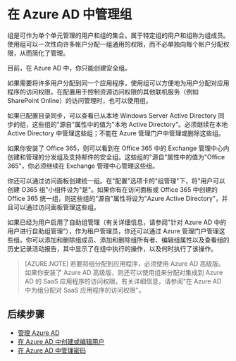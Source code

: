 <properties 
	pageTitle="在 Azure AD 中管理组" 
	description="本主题介绍如何在 Azure AD 中管理组。" 
	services="active-directory" 
	documentationCenter="" 
	authors="Justinha" 
	manager="TerryLan" 
	editor="LisaToft"
	tags="azure-classic-portal"/>

<tags 
	ms.service="active-directory" 
	ms.workload="infrastructure-services" 
	ms.tgt_pltfrm="na" 
	ms.devlang="na" 
	ms.topic="article" 
	ms.date="04/27/2015" 
	wacn.date="05/26/2015"
	ms.author="Justinha"/>

# 在 Azure AD 中管理组

组是可作为单个单元管理的用户和组的集合。属于特定组的用户和组称为组成员。使用组可以一次性向许多帐户分配一组通用的权限，而不必单独向每个帐户分配权限，从而简化了管理。

目前，在 Azure AD 中，你只能创建安全组。 

如果需要将许多用户分配到同一个应用程序，使用组可以方便地为用户分配对应用程序的访问权限。在配置用于控制资源访问权限的其他联机服务（例如 SharePoint Online）的访问管理时，也可以使用组。

如果已配置目录同步，可以查看已从本地 Windows Server Active Directory 同步的组，这些组的"源自"属性中的值为"本地 Active Directory"。必须继续在本地 Active Directory 中管理这些组；不能在 Azure 管理门户中管理或删除这些组。 

如果你安装了 Office 365，则可以看到在 Office 365 中的 Exchange 管理中心内创建和管理的分发组及支持邮件的安全组。这些组的"源自"属性中的值为"Office 365"，你必须继续在 Exchange 管理中心管理这些组。 

你还可以通过访问面板创建统一组。在"配置"选项卡的"组管理"下，将"用户可以创建 O365 组"小组件设为"是"。如果你有在访问面板或 Office 365 中创建的 Office 365 统一组，则这些组的"源自"属性将设为"Azure Active Directory"，并且可以通过访问面板管理这些组。

如果已经为用户启用了自助组管理（有关详细信息，请参阅"针对 Azure AD 中的用户进行自助组管理"），作为租户管理员，你还可以通过 Azure 管理门户管理这些组。你可以添加和删除组成员、添加和删除组所有者、编辑组属性以及查看组的历史记录活动报告，其中显示了在组中执行的操作，以及何时执行了该操作。

> [AZURE.NOTE]
> 若要将组分配到应用程序，必须使用 Azure AD 高级版。如果你安装了 Azure AD 高级版，则还可以使用组来分配对集成到 Azure AD 的 SaaS 应用程序的访问权限。有关详细信息，请参阅"在 Azure AD 中为组分配对 SaaS 应用程序的访问权限"。

## 后续步骤

- [管理 Azure AD](active-directory-administer)
- [在 Azure AD 中创建或编辑用户](active-directory-create-users)
- [在 Azure AD 中管理密码](active-directory-manage-passwords)

<!--HONumber=57-->